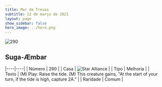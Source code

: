 ```yaml
---
title: Mar de Trevas
subtitle: 12 de março de 2021
layout: page
show_sidebar: false
hero_image: ../hero.png
---
```


![290](https://cdn.keyforgegame.com/media/card_front/pt/496_290_8G5MP5XP7F4H_pt.png)

## Suga-Æmbar

|----|----|
| Número | 290 |
| Casa | ![Star Alliance](https://archonarcana.com/images/thumb/7/7d/Star_Alliance.png/22px-Star_Alliance.png "Aliança Estelar") |
| Tipo | Melhoria |
| Texto | (M) Play: Raise the tide.  (M) This creature gains, "At the start of your turn, if the tide is high, capture 2A." |
| Raridade | Comum |

